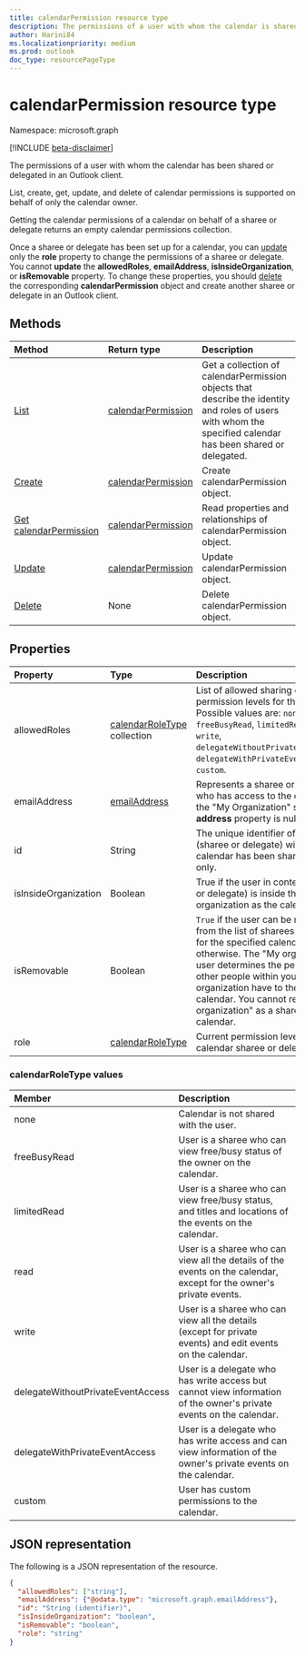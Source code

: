 ```yaml
---
title: calendarPermission resource type
description: The permissions of a user with whom the calendar is shared.
author: Harini84
ms.localizationpriority: medium
ms.prod: outlook
doc_type: resourcePageType
---
```


# calendarPermission resource type

Namespace: microsoft.graph

[!INCLUDE [beta-disclaimer](../../includes/beta-disclaimer.md)]

The permissions of a user with whom the calendar has been shared or delegated in an Outlook client.

List, create, get, update, and delete of calendar permissions is supported on behalf of only the calendar owner.

Getting the calendar permissions of a calendar on behalf of a sharee or delegate returns an empty calendar permissions collection.

Once a sharee or delegate has been set up for a calendar, you can [update](../api/calendarpermission-update.md) only the **role** property to change the permissions of a sharee or delegate. You cannot **update** the **allowedRoles**, **emailAddress**, **isInsideOrganization**, or **isRemovable** property. To change these properties, you should [delete](../api/calendarpermission-delete.md) the corresponding **calendarPermission** object and create another sharee or delegate in an Outlook client.

## Methods

| Method                                                     | Return type                                 | Description                                                                                                                                                 |
| :--------------------------------------------------------- | :------------------------------------------ | :---------------------------------------------------------------------------------------------------------------------------------------------------------- |
| [List](../api/calendar-list-calendarpermissions.md)        | [calendarPermission](calendarpermission.md) | Get a collection of calendarPermission objects that describe the identity and roles of users with whom the specified calendar has been shared or delegated. |
| [Create](../api/calendar-post-calendarpermissions.md)      | [calendarPermission](calendarpermission.md) | Create calendarPermission object.                                                                                                                           |
| [Get calendarPermission](../api/calendarpermission-get.md) | [calendarPermission](calendarpermission.md) | Read properties and relationships of calendarPermission object.                                                                                             |
| [Update](../api/calendarpermission-update.md)              | [calendarPermission](calendarpermission.md) | Update calendarPermission object.                                                                                                                           |
| [Delete](../api/calendarpermission-delete.md)              | None                                        | Delete calendarPermission object.                                                                                                                           |

## Properties

| Property             | Type                                                    | Description                                                                                                                                                                                                                                                                                                   |
| :------------------- | :------------------------------------------------------ | :------------------------------------------------------------------------------------------------------------------------------------------------------------------------------------------------------------------------------------------------------------------------------------------------------------ |
| allowedRoles         | [calendarRoleType](#calendarroletype-values) collection | List of allowed sharing or delegating permission levels for the calendar. Possible values are: `none`, `freeBusyRead`, `limitedRead`, `read`, `write`, `delegateWithoutPrivateEventAccess`, `delegateWithPrivateEventAccess`, `custom`.                                                                       |
| emailAddress         | [emailAddress](emailaddress.md)                         | Represents a sharee or delegate who has access to the calendar. For the "My Organization" sharee, the **address** property is null. Read-only.                                                                                                                                                                |
| id                   | String                                                  | The unique identifier of the user (sharee or delegate) with whom the calendar has been shared. Read-only.                                                                                                                                                                                                     |
| isInsideOrganization | Boolean                                                 | True if the user in context (sharee or delegate) is inside the same organization as the calendar owner.                                                                                                                                                                                                       |
| isRemovable          | Boolean                                                 | `True` if the user can be removed from the list of sharees or delegates for the specified calendar, `false` otherwise. The "My organization" user determines the permissions other people within your organization have to the given calendar. You cannot remove "My organization" as a sharee to a calendar. |
| role                 | [calendarRoleType](#calendarroletype-values)            | Current permission level of the calendar sharee or delegate.                                                                                                                                                                                                                                                  |

### calendarRoleType values

| Member                            | Description                                                                                                         |
| :-------------------------------- | :------------------------------------------------------------------------------------------------------------------ |
| none                              | Calendar is not shared with the user.                                                                               |
| freeBusyRead                      | User is a sharee who can view free/busy status of the owner on the calendar.                                        |
| limitedRead                       | User is a sharee who can view free/busy status, and titles and locations of the events on the calendar.             |
| read                              | User is a sharee who can view all the details of the events on the calendar, except for the owner's private events. |
| write                             | User is a sharee who can view all the details (except for private events) and edit events on the calendar.          |
| delegateWithoutPrivateEventAccess | User is a delegate who has write access but cannot view information of the owner's private events on the calendar.  |
| delegateWithPrivateEventAccess    | User is a delegate who has write access and can view information of the owner's private events on the calendar.     |
| custom                            | User has custom permissions to the calendar.                                                                        |

## JSON representation

The following is a JSON representation of the resource.

<!-- {
  "blockType": "resource",
  "@odata.type": "microsoft.graph.calendarPermission",
  "keyProperty": "id"
}-->

```json
{
  "allowedRoles": ["string"],
  "emailAddress": {"@odata.type": "microsoft.graph.emailAddress"},
  "id": "String (identifier)",
  "isInsideOrganization": "boolean",
  "isRemovable": "boolean",
  "role": "string"
}
```

<!-- uuid: 16cd6b66-4b1a-43a1-adaf-3a886856ed98
2019-02-04 14:57:30 UTC -->

<!-- {
  "type": "#page.annotation",
  "description": "calendarPermission resource",
  "keywords": "",
  "section": "documentation",
  "tocPath": ""
}-->
